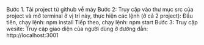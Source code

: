 Bước 1. Tải project từ github về máy
Bước 2: Truy cập vào thư mục src của project và mở terminal ở vị trí này, thực hiện các lệnh (ở cả 2 project):
Đầu tiên, chạy lệnh: npm install
Tiếp theo, chạy lệnh: npm start
Bước 3: Truy cập wesite:
Truy cập giao diện của người dùng ở đường dẫn: http://localhost:3001
